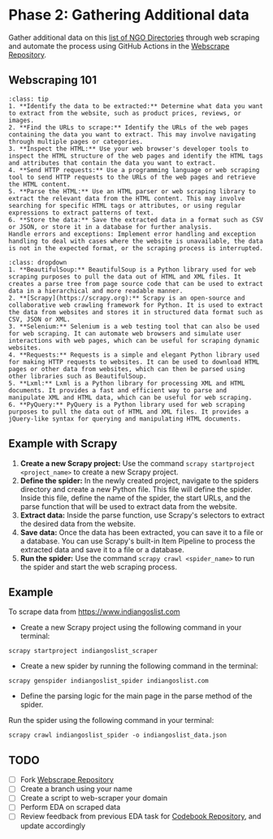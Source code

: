 # Phase 2: Gathering Additional data

Gather additional data on this [list of NGO Directories](https://docs.google.com/spreadsheets/d/1Op1zqAMotvDs2e4zHPVHkri0gckNuUXizv_blo1Pcyw/edit?usp=sharing) through web scraping and automate the process using GitHub Actions in the [Webscrape Repository](https://github.com/DaanMatch/webscrape).

## Webscraping 101

```{admonition} General process for web scraping
:class: tip
1. **Identify the data to be extracted:** Determine what data you want to extract from the website, such as product prices, reviews, or images.
2. **Find the URLs to scrape:** Identify the URLs of the web pages containing the data you want to extract. This may involve navigating through multiple pages or categories.
3. **Inspect the HTML:** Use your web browser's developer tools to inspect the HTML structure of the web pages and identify the HTML tags and attributes that contain the data you want to extract.
4. **Send HTTP requests:** Use a programming language or web scraping tool to send HTTP requests to the URLs of the web pages and retrieve the HTML content.
5. **Parse the HTML:** Use an HTML parser or web scraping library to extract the relevant data from the HTML content. This may involve searching for specific HTML tags or attributes, or using regular expressions to extract patterns of text.
6. **Store the data:** Save the extracted data in a format such as CSV or JSON, or store it in a database for further analysis.
Handle errors and exceptions: Implement error handling and exception handling to deal with cases where the website is unavailable, the data is not in the expected format, or the scraping process is interrupted.
```

```{admonition} Popular Webscraping Libraries
:class: dropdown
1. **BeautifulSoup:** BeautifulSoup is a Python library used for web scraping purposes to pull the data out of HTML and XML files. It creates a parse tree from page source code that can be used to extract data in a hierarchical and more readable manner.
2. **[Scrapy](https://scrapy.org):** Scrapy is an open-source and collaborative web crawling framework for Python. It is used to extract the data from websites and stores it in structured data format such as CSV, JSON or XML.
3. **Selenium:** Selenium is a web testing tool that can also be used for web scraping. It can automate web browsers and simulate user interactions with web pages, which can be useful for scraping dynamic websites.
4. **Requests:** Requests is a simple and elegant Python library used for making HTTP requests to websites. It can be used to download HTML pages or other data from websites, which can then be parsed using other libraries such as BeautifulSoup.
5. **Lxml:** Lxml is a Python library for processing XML and HTML documents. It provides a fast and efficient way to parse and manipulate XML and HTML data, which can be useful for web scraping.
6. **PyQuery:** PyQuery is a Python library used for web scraping purposes to pull the data out of HTML and XML files. It provides a jQuery-like syntax for querying and manipulating HTML documents.
```

## Example with Scrapy

1. **Create a new Scrapy project:** Use the command ```scrapy startproject <project_name>``` to create a new Scrapy project.
2. **Define the spider:** In the newly created project, navigate to the spiders directory and create a new Python file. This file will define the spider. Inside this file, define the name of the spider, the start URLs, and the parse function that will be used to extract data from the website.
3. **Extract data:** Inside the parse function, use Scrapy's selectors to extract the desired data from the website.
4. **Save data:** Once the data has been extracted, you can save it to a file or a database. You can use Scrapy's built-in Item Pipeline to process the extracted data and save it to a file or a database.
5. **Run the spider:** Use the command ```scrapy crawl <spider_name>``` to run the spider and start the web scraping process.

## Example

To scrape data from <https://www.indiangoslist.com>

- Create a new Scrapy project using the following command in your terminal:

```
scrapy startproject indiangoslist_scraper
```

- Create a new spider by running the following command in the terminal:

```
scrapy genspider indiangoslist_spider indiangoslist.com
```

- Define the parsing logic for the main page in the parse method of the spider.

Run the spider using the following command in your terminal:

```
scrapy crawl indiangoslist_spider -o indiangoslist_data.json
```

## TODO

- [ ]  Fork [Webscrape Repository](https://github.com/DaanMatch/webscrape)
- [ ] Create a branch using your name
- [ ] Create a script to web-scraper your domain
- [ ] Perform EDA on scraped data
- [ ] Review feedback from previous EDA task for [Codebook Repository](https://github.com/DaanMatch/Codebook), and update accordingly
